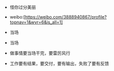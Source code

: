 

- 怪你过分美丽

- weibo:[https://weibo.com/3888940867/profile?topnav=1&wvr=6&is_all=1]

- 当场

- 当场

- 做事情要当场干完，要雷厉风行

- 工作要有结果，要交付，要有输出，失败了要有反馈